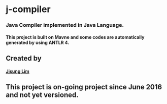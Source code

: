 # j-compiler
### Java Compiler implemented in Java Language.
#### This project is built on Mavne and some codes are automatically generated by using ANTLR 4.

## Created by
#### [Jisung Lim](https://github.com/jisunglim)

## This project is on-going project since June 2016 and not yet versioned.

